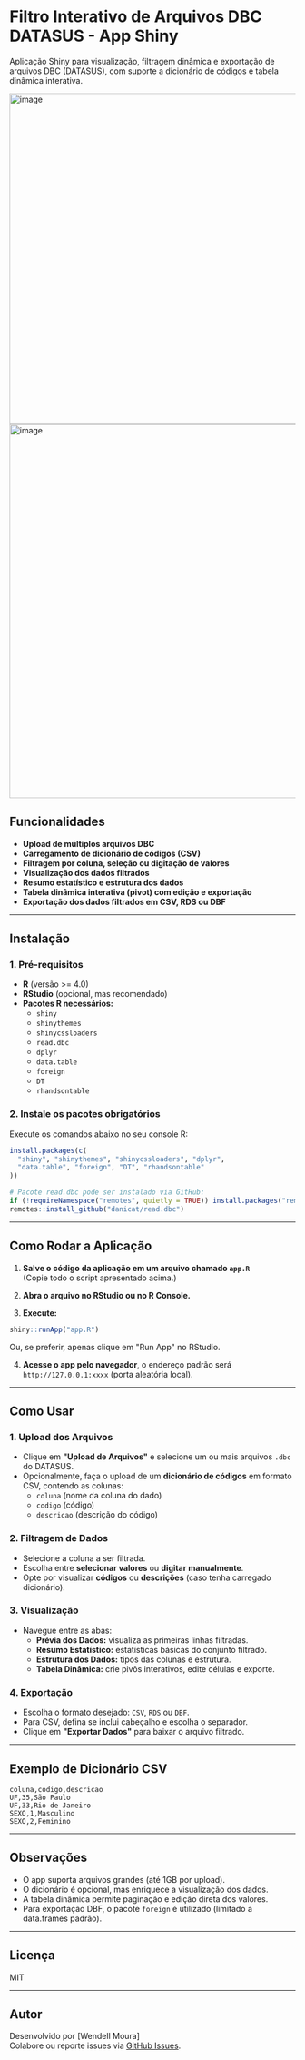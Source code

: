 # Filtro Interativo de Arquivos DBC DATASUS - App Shiny

Aplicação Shiny para visualização, filtragem dinâmica e exportação de arquivos DBC (DATASUS), com suporte a dicionário de códigos e tabela dinâmica interativa.

<img width="1256" height="583" alt="image" src="https://github.com/user-attachments/assets/2a423336-eda8-4281-9189-c318bd651577" />

<img width="1318" height="658" alt="image" src="https://github.com/user-attachments/assets/d7458bb4-481f-4dd3-8245-858cc53e3955" />


## Funcionalidades

- **Upload de múltiplos arquivos DBC**
- **Carregamento de dicionário de códigos (CSV)**
- **Filtragem por coluna, seleção ou digitação de valores**
- **Visualização dos dados filtrados**
- **Resumo estatístico e estrutura dos dados**
- **Tabela dinâmica interativa (pivot) com edição e exportação**
- **Exportação dos dados filtrados em CSV, RDS ou DBF**

---

## Instalação

### 1. Pré-requisitos

- **R** (versão >= 4.0)
- **RStudio** (opcional, mas recomendado)
- **Pacotes R necessários:**  
    - `shiny`
    - `shinythemes`
    - `shinycssloaders`
    - `read.dbc`
    - `dplyr`
    - `data.table`
    - `foreign`
    - `DT`
    - `rhandsontable`

### 2. Instale os pacotes obrigatórios

Execute os comandos abaixo no seu console R:

```R
install.packages(c(
  "shiny", "shinythemes", "shinycssloaders", "dplyr", 
  "data.table", "foreign", "DT", "rhandsontable"
))

# Pacote read.dbc pode ser instalado via GitHub:
if (!requireNamespace("remotes", quietly = TRUE)) install.packages("remotes")
remotes::install_github("danicat/read.dbc")
```

---

## Como Rodar a Aplicação

1. **Salve o código da aplicação em um arquivo chamado `app.R`**  
   (Copie todo o script apresentado acima.)

2. **Abra o arquivo no RStudio ou no R Console.**

3. **Execute:**

```R
shiny::runApp("app.R")
```
Ou, se preferir, apenas clique em "Run App" no RStudio.

4. **Acesse o app pelo navegador**, o endereço padrão será `http://127.0.0.1:xxxx` (porta aleatória local).

---

## Como Usar

### 1. Upload dos Arquivos

- Clique em **"Upload de Arquivos"** e selecione um ou mais arquivos `.dbc` do DATASUS.
- Opcionalmente, faça o upload de um **dicionário de códigos** em formato CSV, contendo as colunas:  
    - `coluna` (nome da coluna do dado)
    - `codigo` (código)
    - `descricao` (descrição do código)

### 2. Filtragem de Dados

- Selecione a coluna a ser filtrada.
- Escolha entre **selecionar valores** ou **digitar manualmente**.
- Opte por visualizar **códigos** ou **descrições** (caso tenha carregado dicionário).

### 3. Visualização

- Navegue entre as abas:
    - **Prévia dos Dados:** visualiza as primeiras linhas filtradas.
    - **Resumo Estatístico:** estatísticas básicas do conjunto filtrado.
    - **Estrutura dos Dados:** tipos das colunas e estrutura.
    - **Tabela Dinâmica:** crie pivôs interativos, edite células e exporte.

### 4. Exportação

- Escolha o formato desejado: `CSV`, `RDS` ou `DBF`.
- Para CSV, defina se inclui cabeçalho e escolha o separador.
- Clique em **"Exportar Dados"** para baixar o arquivo filtrado.

---

## Exemplo de Dicionário CSV

```csv
coluna,codigo,descricao
UF,35,São Paulo
UF,33,Rio de Janeiro
SEXO,1,Masculino
SEXO,2,Feminino
```

---

## Observações

- O app suporta arquivos grandes (até 1GB por upload).
- O dicionário é opcional, mas enriquece a visualização dos dados.
- A tabela dinâmica permite paginação e edição direta dos valores.
- Para exportação DBF, o pacote `foreign` é utilizado (limitado a data.frames padrão).

---

## Licença

MIT

---

## Autor

Desenvolvido por [Wendell Moura]  
Colabore ou reporte issues via [GitHub Issues](https://github.com/wendellmoura/DBC-DATASUS-App-Shiny/issues).

